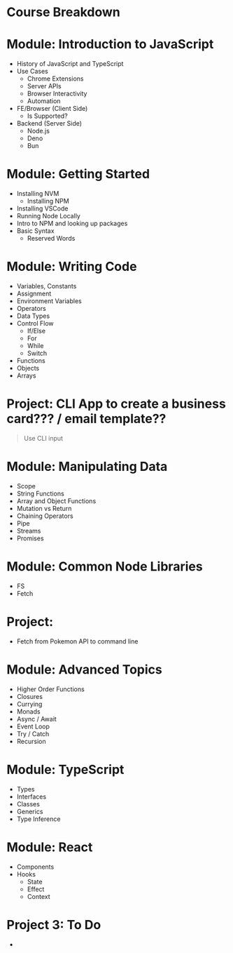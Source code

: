 # Course Breakdown

# Module: Introduction to JavaScript

- History of JavaScript and TypeScript
- Use Cases
  - Chrome Extensions
  - Server APIs
  - Browser Interactivity
  - Automation
- FE/Browser (Client Side)
  - Is <Blank> Supported?
- Backend (Server Side)
  - Node.js
  - Deno
  - Bun

# Module: Getting Started

- Installing NVM
  - Installing NPM
- Installing VSCode
- Running Node Locally
- Intro to NPM and looking up packages
- Basic Syntax
  - Reserved Words

# Module: Writing Code

- Variables, Constants
- Assignment
- Environment Variables
- Operators
- Data Types
- Control Flow
  - If/Else
  - For
  - While
  - Switch
- Functions
- Objects
- Arrays

# Project: CLI App to create a business card??? / email template??

> Use CLI input

# Module: Manipulating Data

- Scope
- String Functions
- Array and Object Functions
- Mutation vs Return
- Chaining Operators
- Pipe
- Streams
- Promises

# Module: Common Node Libraries

- FS
- Fetch

# Project:

- Fetch from Pokemon API to command line

# Module: Advanced Topics

- Higher Order Functions
- Closures
- Currying
- Monads
- Async / Await
- Event Loop
- Try / Catch
- Recursion

# Module: TypeScript

- Types
- Interfaces
- Classes
- Generics
- Type Inference

# Module: React

- Components
- Hooks
  - State
  - Effect
  - Context

# Project 3: To Do

-
